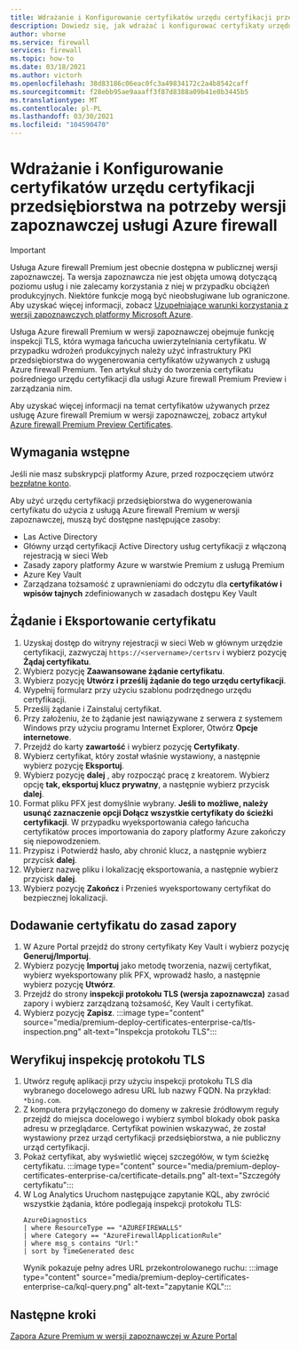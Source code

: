 ```yaml
---
title: Wdrażanie i Konfigurowanie certyfikatów urzędu certyfikacji przedsiębiorstwa dla usługi Azure firewall Premium Preview
description: Dowiedz się, jak wdrażać i konfigurować certyfikaty urzędu certyfikacji przedsiębiorstwa dla usługi Azure firewall Premium Preview.
author: vhorne
ms.service: firewall
services: firewall
ms.topic: how-to
ms.date: 03/18/2021
ms.author: victorh
ms.openlocfilehash: 38d83186c06eac0fc3a49834172c2a4b8542caff
ms.sourcegitcommit: f28ebb95ae9aaaff3f87d8388a09b41e0b3445b5
ms.translationtype: MT
ms.contentlocale: pl-PL
ms.lasthandoff: 03/30/2021
ms.locfileid: "104590470"
---
```

# <a name="deploy-and-configure-enterprise-ca-certificates-for-azure-firewall-preview"></a>Wdrażanie i Konfigurowanie certyfikatów urzędu certyfikacji przedsiębiorstwa na potrzeby wersji zapoznawczej usługi Azure firewall

> [!IMPORTANT]
> Usługa Azure firewall Premium jest obecnie dostępna w publicznej wersji zapoznawczej.
> Ta wersja zapoznawcza nie jest objęta umową dotyczącą poziomu usług i nie zalecamy korzystania z niej w przypadku obciążeń produkcyjnych. Niektóre funkcje mogą być nieobsługiwane lub ograniczone. Aby uzyskać więcej informacji, zobacz [Uzupełniające warunki korzystania z wersji zapoznawczych platformy Microsoft Azure](https://azure.microsoft.com/support/legal/preview-supplemental-terms/).


Usługa Azure firewall Premium w wersji zapoznawczej obejmuje funkcję inspekcji TLS, która wymaga łańcucha uwierzytelniania certyfikatu. W przypadku wdrożeń produkcyjnych należy użyć infrastruktury PKI przedsiębiorstwa do wygenerowania certyfikatów używanych z usługą Azure firewall Premium. Ten artykuł służy do tworzenia certyfikatu pośredniego urzędu certyfikacji dla usługi Azure firewall Premium Preview i zarządzania nim.

Aby uzyskać więcej informacji na temat certyfikatów używanych przez usługę Azure firewall Premium w wersji zapoznawczej, zobacz artykuł [Azure firewall Premium Preview Certificates](premium-certificates.md).

## <a name="prerequisites"></a>Wymagania wstępne

Jeśli nie masz subskrypcji platformy Azure, przed rozpoczęciem utwórz [bezpłatne konto](https://azure.microsoft.com/free/?WT.mc_id=A261C142F).

Aby użyć urzędu certyfikacji przedsiębiorstwa do wygenerowania certyfikatu do użycia z usługą Azure firewall Premium w wersji zapoznawczej, muszą być dostępne następujące zasoby: 

- Las Active Directory 
- Główny urząd certyfikacji Active Directory usług certyfikacji z włączoną rejestracją w sieci Web 
- Zasady zapory platformy Azure w warstwie Premium z usługą Premium 
- Azure Key Vault 
- Zarządzana tożsamość z uprawnieniami do odczytu dla **certyfikatów i wpisów tajnych** zdefiniowanych w zasadach dostępu Key Vault 

## <a name="request-and-export-a-certificate"></a>Żądanie i Eksportowanie certyfikatu

1. Uzyskaj dostęp do witryny rejestracji w sieci Web w głównym urzędzie certyfikacji, zazwyczaj `https://<servername>/certsrv` i wybierz pozycję **Żądaj certyfikatu**.
1. Wybierz pozycję **Zaawansowane żądanie certyfikatu**.
1. Wybierz pozycję **Utwórz i prześlij żądanie do tego urzędu certyfikacji**.
1. Wypełnij formularz przy użyciu szablonu podrzędnego urzędu certyfikacji.
1. Prześlij żądanie i Zainstaluj certyfikat.
1. Przy założeniu, że to żądanie jest nawiązywane z serwera z systemem Windows przy użyciu programu Internet Explorer, Otwórz **Opcje internetowe**.
1. Przejdź do karty **zawartość** i wybierz pozycję **Certyfikaty**.
1. Wybierz certyfikat, który został właśnie wystawiony, a następnie wybierz pozycję **Eksportuj**.
1. Wybierz pozycję **dalej** , aby rozpocząć pracę z kreatorem. Wybierz opcję **tak, eksportuj klucz prywatny**, a następnie wybierz przycisk **dalej**.
1. Format pliku PFX jest domyślnie wybrany. **Jeśli to możliwe, należy usunąć zaznaczenie opcji Dołącz wszystkie certyfikaty do ścieżki certyfikacji**. W przypadku wyeksportowania całego łańcucha certyfikatów proces importowania do zapory platformy Azure zakończy się niepowodzeniem.
1. Przypisz i Potwierdź hasło, aby chronić klucz, a następnie wybierz przycisk **dalej**.
1. Wybierz nazwę pliku i lokalizację eksportowania, a następnie wybierz przycisk **dalej**.
1. Wybierz pozycję **Zakończ** i Przenieś wyeksportowany certyfikat do bezpiecznej lokalizacji.

## <a name="add-the-certificate-to-a-firewall-policy"></a>Dodawanie certyfikatu do zasad zapory

1. W Azure Portal przejdź do strony certyfikaty Key Vault i wybierz pozycję **Generuj/Importuj**.
1. Wybierz pozycję **Importuj** jako metodę tworzenia, nazwij certyfikat, wybierz wyeksportowany plik PFX, wprowadź hasło, a następnie wybierz pozycję **Utwórz**.
1. Przejdź do strony **inspekcji protokołu TLS (wersja zapoznawcza)** zasad zapory i wybierz zarządzaną tożsamość, Key Vault i certyfikat. 
1. Wybierz pozycję **Zapisz**.
   :::image type="content" source="media/premium-deploy-certificates-enterprise-ca/tls-inspection.png" alt-text="Inspekcja protokołu TLS":::

## <a name="validate-tls-inspection"></a>Weryfikuj inspekcję protokołu TLS

1. Utwórz regułę aplikacji przy użyciu inspekcji protokołu TLS dla wybranego docelowego adresu URL lub nazwy FQDN.  Na przykład: `*bing.com`.
1. Z komputera przyłączonego do domeny w zakresie źródłowym reguły przejdź do miejsca docelowego i wybierz symbol blokady obok paska adresu w przeglądarce. Certyfikat powinien wskazywać, że został wystawiony przez urząd certyfikacji przedsiębiorstwa, a nie publiczny urząd certyfikacji.
1. Pokaż certyfikat, aby wyświetlić więcej szczegółów, w tym ścieżkę certyfikatu.
   :::image type="content" source="media/premium-deploy-certificates-enterprise-ca/certificate-details.png" alt-text="Szczegóły certyfikatu":::
1. W Log Analytics Uruchom następujące zapytanie KQL, aby zwrócić wszystkie żądania, które podlegają inspekcji protokołu TLS:
   ```
   AzureDiagnostics 
   | where ResourceType == "AZUREFIREWALLS" 
   | where Category == "AzureFirewallApplicationRule" 
   | where msg_s contains "Url:" 
   | sort by TimeGenerated desc
   ```
   Wynik pokazuje pełny adres URL przekontrolowanego ruchu: :::image type="content" source="media/premium-deploy-certificates-enterprise-ca/kql-query.png" alt-text="zapytanie KQL":::

## <a name="next-steps"></a>Następne kroki

[Zapora Azure Premium w wersji zapoznawczej w Azure Portal](premium-portal.md)
